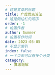 ```yaml
---
# 这是文章的标题
title: 广度优先算法
# 这是侧边栏的顺序
order: -1
# 设置作者
author: Summer
# 设置写作时间
date: 2023-05-05
# 不显示索引
index: false
# 一个页面可以有多个分类
category:
  - 算法题解
---
```


<AutoCatalog />